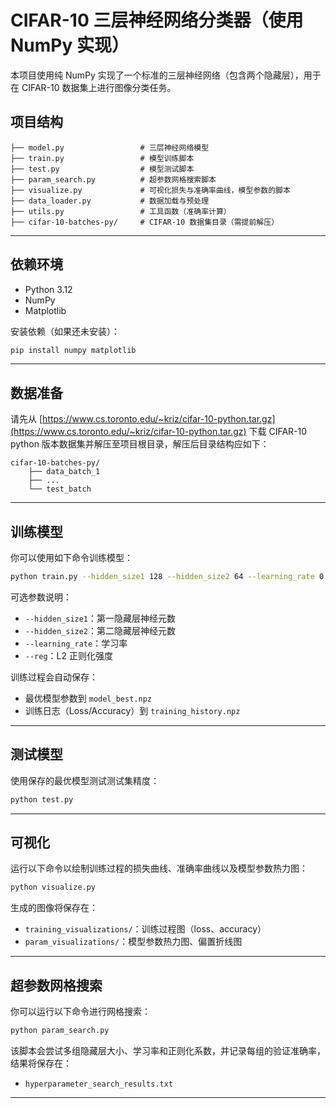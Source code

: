 # CIFAR-10 三层神经网络分类器（使用 NumPy 实现）

本项目使用纯 NumPy 实现了一个标准的三层神经网络（包含两个隐藏层），用于在 CIFAR-10 数据集上进行图像分类任务。

## 项目结构

```
├── model.py                 # 三层神经网络模型
├── train.py                 # 模型训练脚本
├── test.py                  # 模型测试脚本
├── param_search.py          # 超参数网格搜索脚本
├── visualize.py             # 可视化损失与准确率曲线，模型参数的脚本
├── data_loader.py           # 数据加载与预处理
├── utils.py                 # 工具函数（准确率计算）
├── cifar-10-batches-py/     # CIFAR-10 数据集目录（需提前解压）
```

---

## 依赖环境

- Python 3.12
- NumPy
- Matplotlib


安装依赖（如果还未安装）：

```bash
pip install numpy matplotlib
```

---

## 数据准备

请先从 [https://www.cs.toronto.edu/~kriz/cifar-10-python.tar.gz](https://www.cs.toronto.edu/~kriz/cifar-10-python.tar.gz) 下载 CIFAR-10 python 版本数据集并解压至项目根目录，解压后目录结构应如下：

```
cifar-10-batches-py/
    ├── data_batch_1
    ├── ...
    └── test_batch
```

---

## 训练模型

你可以使用如下命令训练模型：

```bash
python train.py --hidden_size1 128 --hidden_size2 64 --learning_rate 0.1 --reg 1e-4
```

可选参数说明：

- `--hidden_size1`：第一隐藏层神经元数
- `--hidden_size2`：第二隐藏层神经元数
- `--learning_rate`：学习率
- `--reg`：L2 正则化强度

训练过程会自动保存：

- 最优模型参数到 `model_best.npz`
- 训练日志（Loss/Accuracy）到 `training_history.npz`

---

## 测试模型

使用保存的最优模型测试测试集精度：

```bash
python test.py
```

---

## 可视化

运行以下命令以绘制训练过程的损失曲线、准确率曲线以及模型参数热力图：

```bash
python visualize.py
```

生成的图像将保存在：

- `training_visualizations/`：训练过程图（loss、accuracy）
- `param_visualizations/`：模型参数热力图、偏置折线图

---

## 超参数网格搜索

你可以运行以下命令进行网格搜索：

```bash
python param_search.py
```

该脚本会尝试多组隐藏层大小、学习率和正则化系数，并记录每组的验证准确率，结果将保存在：

- `hyperparameter_search_results.txt`

---